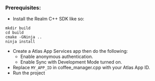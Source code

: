 ### Prerequisites: 

- Install the Realm C++ SDK like so:
```
mkdir build
cd build
cmake -GNinja ..
ninja install
```
- Create a Atlas App Services app then do the following:
    - Enable anonymous authentication.
    - Enable Sync with Development Mode turned on.
- Replace `MY_APP_ID` in coffee_manager.cpp with your Atlas App ID.
- Run the project